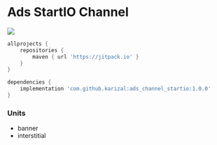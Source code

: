 # Ads StartIO Channel
[![](https://jitpack.io/v/karizal/ads-channel-startio.svg)](https://jitpack.io/#karizal/ads-channel-startio)

```groovy
allprojects {
    repositories {
        maven { url 'https://jitpack.io' }
    }
}
```

```groovy
dependencies {
    implementation 'com.github.karizal:ads_channel_startio:1.0.0'
}
```

### Units
- banner
- interstitial